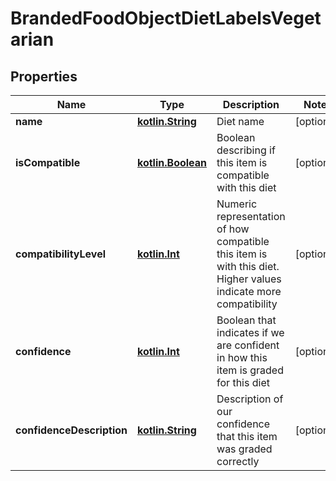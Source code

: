 # BrandedFoodObjectDietLabelsVegetarian

## Properties
Name | Type | Description | Notes
------------ | ------------- | ------------- | -------------
**name** | [**kotlin.String**](.md) | Diet name |  [optional]
**isCompatible** | [**kotlin.Boolean**](.md) | Boolean describing if this item is compatible with this diet |  [optional]
**compatibilityLevel** | [**kotlin.Int**](.md) | Numeric representation of how compatible this item is with this diet. Higher values indicate more compatibility |  [optional]
**confidence** | [**kotlin.Int**](.md) | Boolean that indicates if we are confident in how this item is graded for this diet |  [optional]
**confidenceDescription** | [**kotlin.String**](.md) | Description of our confidence that this item was graded correctly |  [optional]

